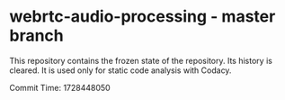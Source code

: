 # webrtc-audio-processing - master branch

This repository contains the frozen state of the repository.
Its history is cleared. It is used only for static code
analysis with Codacy.

Commit Time: 1728448050